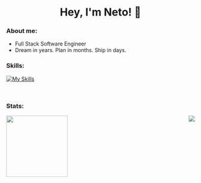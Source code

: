 <h1 align="center">Hey, I'm Neto! 👋</h1>

<h3 align="left">About me:</h3>

- Full Stack Software Engineer
- Dream in years. Plan in months. Ship in days.


<h3 align="left">Skills:</h3>

[![My Skills](https://skillicons.dev/icons?i=vue,laravel,php,postgres,mysql,pinia,ts,js,py,fastapi,git,html,css,tailwind,sass,cs,dotnet,linux,docker,vuetify)](https://skillicons.dev)

<br>
<h3 align="left">Stats:</h3>
<div style="display: inline_block">
   <img height="164em" src="https://github-readme-stats.vercel.app/api?username=netosts&count_private=true?&bg_color=FFFFFF&text_color=0000000&title_color=42b883"></a><img align="right"src="https://github-readme-stats.vercel.app/api/top-langs/?username=netosts&layout=compact&bg_color=FFFFFF&text_color=000000&title_color=42b883"></a>
</div>
